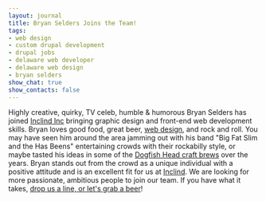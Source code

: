 ```yaml
---
layout: journal
title: Bryan Selders Joins the Team!
tags: 
- web design
- custom drupal development
- drupal jobs
- delaware web developer
- delaware web design
- bryan selders
show_chat: true
show_contacts: false
---
```


Highly creative, quirky, TV celeb, humble &amp; humorous Bryan Selders has joined <a href="/index.htm" title="Inclind Inc, Delaware Web Developer">Inclind Inc</a>&nbsp;bringing graphic design and front-end web development skills. Bryan loves good food, great beer, <a href="http://www.inclind.com/our-work/index.htm" title="Inclind Inc - Delaware Web Design">web design</a>, and rock and roll. You may have seen him around the area jamming out with his band &quot;Big Fat Slim and the Has Beens&quot; entertaining crowds with their rockabilly style, or maybe tasted his ideas in some of the <a href="http://www.dogfish.com" target="_blank">Dogfish Head craft brews</a> over the years. Bryan stands out from the crowd as a unique individual with a positive attitude and is an excellent fit for us at <a href="/index.htm">Inclind</a>. We are looking for more passionate, ambitious people to join our team. If you have what it takes, <a href="/contact-us.htm">drop us a line, or let&#39;s grab a beer</a>!
